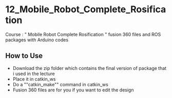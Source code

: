 # 12_Mobile_Robot_Complete_Rosification
Course : " Mobile Robot Complete Rosification " fusion 360 files and ROS packages with Arduino codes

## How to Use
- Download the zip folder which contains the final version of package that i used in the lecture
- Place it in catkin_ws
- Do a ""catkin_make"" command in catkin_ws
- Fusion 360 files are for you if you want to edit the design
